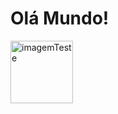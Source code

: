 <h1>Olá Mundo!</h1>
<img src="https://github.com/RafaGui/PROJETO_MDC_GABRIEL/assets/75204221/4723c199-6c75-4289-9f52-ddbff74ccb4f" alt="imagemTeste" style="width:100px;heigth:200px;">

